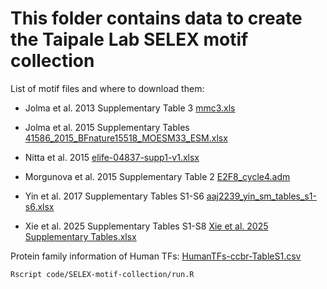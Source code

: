 # This folder contains data to create the Taipale Lab SELEX motif collection

List of motif files and where to download them:

-   Jolma et al. 2013 Supplementary Table 3 [mmc3.xls](https://ars.els-cdn.com/content/image/1-s2.0-S0092867412014961-mmc3.xls)

-   Jolma et al. 2015 Supplementary Tables [41586_2015_BFnature15518_MOESM33_ESM.xlsx](https://static-content.springer.com/esm/art%3A10.1038%2Fnature15518/MediaObjects/41586_2015_BFnature15518_MOESM33_ESM.xlsx)

-   Nitta et al. 2015 [elife-04837-supp1-v1.xlsx](https://elifesciences.org/download/aHR0cHM6Ly9jZG4uZWxpZmVzY2llbmNlcy5vcmcvYXJ0aWNsZXMvMDQ4MzcvZWxpZmUtMDQ4Mzctc3VwcDEtdjEueGxzeA--/elife-04837-supp1-v1.xlsx?_hash=VkXyhjbx4J89Luj6ivnyJqyI4zmaY1tq%2Fn%2FLTnTU0IQ%3D)

-   Morgunova et al. 2015 Supplementary Table 2 [E2F8_cycle4.adm](https://static-content.springer.com/esm/art%3A10.1038%2Fncomms10050/MediaObjects/41467_2015_BFncomms10050_MOESM1436_ESM.pdf)

-   Yin et al. 2017 Supplementary Tables S1-S6 [aaj2239_yin_sm_tables_s1-s6.xlsx](https://www.science.org/doi/suppl/10.1126/science.aaj2239/suppl_file/aaj2239_yin_sm_tables_s1-s6.xlsx)

-   Xie et al. 2025 Supplementary Tables S1-S8 [Xie et al. 2025 Supplementary Tables.xlsx]()

Protein family information of Human TFs: [HumanTFs-ccbr-TableS1.csv](https://humantfs.ccbr.utoronto.ca/download/v_1.01/TableS1.csv)

```{r}
Rscript code/SELEX-motif-collection/run.R

```
